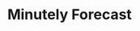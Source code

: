 ---
title: Minutely Forecast
tag: [guide, api, minutely, overview]
layout: guide-overview
description: Minute-level forecast API provides precipitation data for the next 2 hours in China. It can predict the rainfall every minute and every 1km grid.
permalink: /en/docs/api/minutely/
ref: 0-api-minutely
---